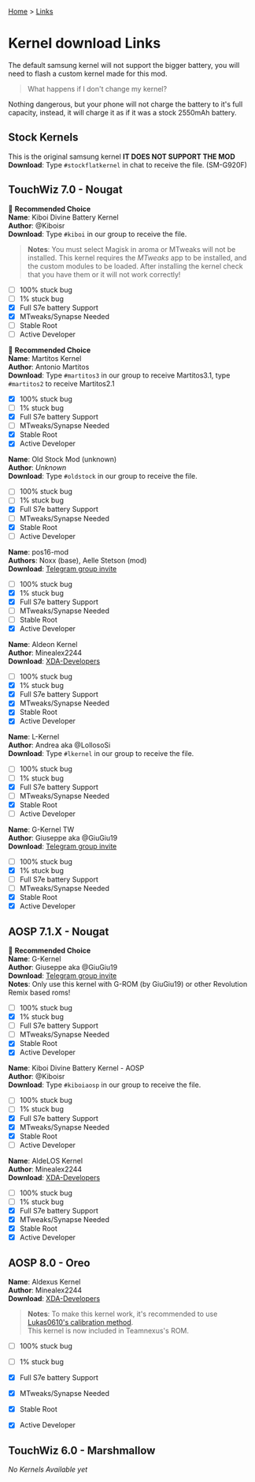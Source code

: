 [Home](/index.md)   >   [Links](/links.md)

# Kernel download Links
The default samsung kernel will not support the bigger battery, you will need to flash a custom kernel made for this mod. <br/>
> What happens if I don't change my kernel?

Nothing dangerous, but your phone will not charge the battery to it's full capacity, instead, it will charge it as if it was a stock 2550mAh battery.

## Stock Kernels <br/>
This is the original samsung kernel **IT DOES NOT SUPPORT THE MOD** <br/>
**Download**: Type `#stockflatkernel` in chat to receive the file. (SM-G920F)

## TouchWiz 7.0 - Nougat
🥇 **Recommended Choice** <br/>
**Name**: Kiboi Divine Battery Kernel <br/>
**Author**: @Kiboisr <br/>
**Download**: Type `#kiboi` in our group to receive the file. <br/>
> **Notes**: You must select Magisk in aroma or MTweaks will not be installed.
This kernel requires the *MTweaks* app to be installed, and the custom modules to be loaded. After installing the kernel check that you have them or it will not work correctly!

- [ ] 100% stuck bug
- [ ] 1% stuck bug
- [x] Full S7e battery Support
- [x] MTweaks/Synapse Needed
- [ ] Stable Root
- [ ] Active Developer

🥈 **Recommended Choice** <br/>
**Name**: Martitos Kernel <br/>
**Author**: Antonio Martitos <br/>
**Download**: Type `#martitos3` in our group to receive Martitos3.1, type `#martitos2` to receive Martitos2.1 <br/>

- [x] 100% stuck bug
- [ ] 1% stuck bug
- [x] Full S7e battery Support
- [ ] MTweaks/Synapse Needed
- [x] Stable Root
- [x] Active Developer

**Name**: Old Stock Mod (unknown) <br/>
**Author**: _Unknown_ <br/>
**Download**: Type `#oldstock` in our group to receive the file.

- [ ] 100% stuck bug
- [ ] 1% stuck bug
- [x] Full S7e battery Support
- [ ] MTweaks/Synapse Needed
- [x] Stable Root
- [ ] Active Developer

**Name**: pos16-mod <br/>
**Authors**: Noxx (base), Aelle Stetson (mod) <br/>
**Download**: [Telegram group invite](https://t.me/joinchat/EUKDukM9ovclLUMEb9HcYw) <br/>

- [ ] 100% stuck bug
- [x] 1% stuck bug
- [x] Full S7e battery Support
- [ ] MTweaks/Synapse Needed
- [ ] Stable Root
- [x] Active Developer

**Name**: Aldeon Kernel <br/>
**Author**: Minealex2244 <br/>
**Download**: [XDA-Developers](https://forum.xda-developers.com/galaxy-s6/development/7-0-samsung-galaxy-s6-aldeon-kernel-t3617819) <br/>

- [ ] 100% stuck bug
- [x] 1% stuck bug
- [x] Full S7e battery Support
- [x] MTweaks/Synapse Needed
- [x] Stable Root
- [x] Active Developer

**Name**: L-Kernel <br/>
**Author**: Andrea aka @LollosoSi <br/>
**Download**: Type `#lkernel` in our group to receive the file. <br/>

- [ ] 100% stuck bug
- [ ] 1% stuck bug
- [x] Full S7e battery Support
- [ ] MTweaks/Synapse Needed
- [x] Stable Root
- [ ] Active Developer

**Name**: G-Kernel TW <br/>
**Author**: Giuseppe aka @GiuGiu19 <br/>
**Download**: [Telegram group invite](https://t.me/Gkernel) <br/>
- [ ] 100% stuck bug
- [x] 1% stuck bug
- [ ] Full S7e battery Support
- [ ] MTweaks/Synapse Needed
- [x] Stable Root
- [x] Active Developer

## AOSP 7.1.X - Nougat

🥉 **Recommended Choice** <br/>
**Name**: G-Kernel <br/>
**Author**: Giuseppe aka @GiuGiu19 <br/>
**Download**: [Telegram group invite](https://t.me/Gkernel) <br/>
**Notes**: Only use this kernel with G-ROM (by GiuGiu19) or other Revolution Remix based roms! <br/>

- [ ] 100% stuck bug
- [x] 1% stuck bug
- [ ] Full S7e battery Support
- [ ] MTweaks/Synapse Needed
- [x] Stable Root
- [x] Active Developer

**Name**: Kiboi Divine Battery Kernel - AOSP <br/>
**Author**: @Kiboisr <br/>
**Download**: Type `#kiboiaosp` in our group to receive the file. <br/>

- [ ] 100% stuck bug
- [ ] 1% stuck bug
- [x] Full S7e battery Support
- [x] MTweaks/Synapse Needed
- [x] Stable Root
- [ ] Active Developer

**Name**: AldeLOS Kernel <br/>
**Author**: Minealex2244 <br/>
**Download**: [XDA-Developers](https://forum.xda-developers.com/galaxy-s6/development/7-0-samsung-galaxy-s6-aldeon-kernel-t3617819) <br/>

- [ ] 100% stuck bug
- [ ] 1% stuck bug
- [x] Full S7e battery Support
- [x] MTweaks/Synapse Needed
- [x] Stable Root
- [x] Active Developer

## AOSP 8.0 - Oreo
**Name**: Aldexus Kernel <br/>
**Author**: Minealex2244 <br/>
**Download**: [XDA-Developers](https://forum.xda-developers.com/galaxy-s6/development/7-0-samsung-galaxy-s6-aldeon-kernel-t3617819) <br/>
> **Notes**: To make this kernel work, it's recommended to use [Lukas0610's calibration method](https://duckyb.github.io/BatteryMod/statsreset.html). <br/>
This kernel is now included in Teamnexus's ROM.

- [ ] 100% stuck bug
- [ ] 1% stuck bug
- [x] Full S7e battery Support
- [x] MTweaks/Synapse Needed
- [x] Stable Root
- [x] Active Developer


## TouchWiz 6.0 - Marshmallow
_No Kernels Available yet_
